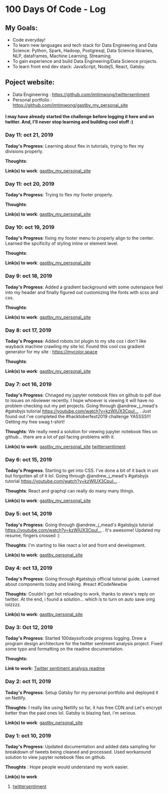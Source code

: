 # 100 Days Of Code - Log

## My Goals:

* Code everyday!
* To learn new languages and tech stack for Data Engineering and Data Science: Python, Spark, Hadoop, Postgresql, Data Science libraries, NLP, dataframes, Machine Learning, Streaming.
* To gain experience and build Data Engineering/Data Science projects.
* To learn front end dev stack: JavaScript, NodejS, React, Gatsby.

## Poject website: 
* Data Engineering : https://github.com/imtimwong/twittersentiment
* Personal portfolio : https://github.com/imtimwong/gastby_my_personal_site

#### I may have already started the challenge before logging it here and on twitter. And, I'll never stop learning and building cool stuff :)


### Day 11: oct 21, 2019
<!-- ##### (delete me or comment me out) -->

**Today's Progress**: Learning about flex in tutorials, trying to flex my divisions properly. 

**Thoughts**: 


**Link(s) to work**: [gastby_my_personal_site](https://github.com/imtimwong/gatsby_personal_site)
                      <!--[twittersentiment](https://github.com/imtimwong/twittersentiment) -->


### Day 11: oct 20, 2019
<!-- ##### (delete me or comment me out) -->

**Today's Progress**: Trying to flex my footer properly.

**Thoughts**: 


**Link(s) to work**: [gastby_my_personal_site](https://github.com/imtimwong/gatsby_personal_site)
                      <!--[twittersentiment](https://github.com/imtimwong/twittersentiment) -->


### Day 10: oct 19, 2019
<!-- ##### (delete me or comment me out) -->

**Today's Progress**: fixing my footer menu to properly align to the center. Learned the spcificity of styling inline or element level.

**Thoughts**: 


**Link(s) to work**: [gastby_my_personal_site](https://github.com/imtimwong/gatsby_personal_site)
                      <!--[twittersentiment](https://github.com/imtimwong/twittersentiment) -->
                      
                      
### Day 9: oct 18, 2019
<!-- ##### (delete me or comment me out) -->

**Today's Progress**: Added a gradient background with some outerspace feel into my header and finally figured out customizing the fonts with scss and css. 

**Thoughts**: 


**Link(s) to work**: [gastby_my_personal_site](https://github.com/imtimwong/gastby_my_personal_site)
                      <!--[twittersentiment](https://github.com/imtimwong/twittersentiment) -->

### Day 8: oct 17, 2019
<!-- ##### (delete me or comment me out) -->

**Today's Progress**: Added robots.txt plugin to my site coz i don't like wayback machine crawling my site lol. Found this cool css gradient generator for my site : https://mycolor.space 

**Thoughts**: 


**Link(s) to work**: [gastby_my_personal_site](https://github.com/imtimwong/gastby_my_personal_site)
                      <!--[twittersentiment](https://github.com/imtimwong/twittersentiment) -->


### Day 7: oct 16, 2019
<!-- ##### (delete me or comment me out) -->

**Today's Progress**: Chnaged my jupyter notebook files on github to pdf due to issues on nbviewer recently. I hope whoever is viewing it will have no problem checking out my pet projects. Going through @andrew_j_mead's #gatsbyjs tutorial https://youtube.com/watch?v=kzWIUX3CpuI… .
Just found out i've completed the #hacktoberfest2019 challenge YASSSS!!! Getting my free swag t-shirt!

**Thoughts**: We really need a solution for viewing jupyter notebook files on github... there are a lot of ppl facing problems with it.
              <!--A data sceintist that i follow on instagram shared her current feelings and her experience on her career change into data science. I can really relate to her as I'm in a similar situation right now. I hope companies are not expecting unicorns who have 7000 years of exp in x,y,x,... n technologies. It's unrealistic. Good luck for my job search.-->


**Link(s) to work**: [gastby_my_personal_site](https://github.com/imtimwong/gastby_my_personal_site)
                      [twittersentiment](https://github.com/imtimwong/twittersentiment)


### Day 6: oct 15, 2019
<!-- ##### (delete me or comment me out) -->

**Today's Progress**: Starting to get into CSS. I've done a bit of it back in uni but forgotten all of it lol. Going through @andrew_j_mead's #gatsbyjs tutorial https://youtube.com/watch?v=kzWIUX3CpuI… .

**Thoughts**: React and graphql can really do many many things.

**Link(s) to work**: [gastby_my_personal_site](https://github.com/imtimwong/gastby_my_personal_site)




### Day 5: oct 14, 2019
<!-- ##### (delete me or comment me out) -->

**Today's Progress**: Going through @andrew_j_mead's #gatsbyjs tutorial https://youtube.com/watch?v=kzWIUX3CpuI… . It's awesome! Updated my resume, fingers crossed :)

**Thoughts**: I'm starting to like react a lot and front end development.

**Link(s) to work**: [gastby_personal_site](https://github.com/imtimwong/gastby_my_personal_site)



### Day 4: oct 13, 2019
<!-- ##### (delete me or comment me out) -->

**Today's Progress**: Going through #gatsbyjs official tutorial guide. Learned about components today and linking. #react #CodeNewbie

**Thoughts**: Couldn't get hot reloading to work, thanks to steve's reply on twitter. At the end, i found a solution... which is to turn on auto save omg lolzzzz.

**Link(s) to work**: [gastby_personal_site](https://github.com/imtimwong/gastby_personal_site)


### Day 3: Oct 12, 2019 
<!-- ##### (delete me or comment me out) -->

**Today's Progress**: Started 100daysofcode progress logging. Drew a program design architecture for the twitter sentiment analysis project. Fixed some typo and formatting on the readme documentation.

**Thoughts:** 

**Link to work:** [Twitter sentiment analysis readme](https://github.com/imtimwong/twittersentiment/blob/master/README.md)

### Day 2: oct 11, 2019
<!-- ##### (delete me or comment me out) -->

**Today's Progress**: Setup Gatsby for my personal portfolio and deployed it on Netlify.

**Thoughts**: I really like using Netlify so far, it has free CDN and Let's encrypt better than the paid ones lol. Gatsby is blazing fast, i'm serious.

**Link(s) to work**: [gastby_personal_site](https://github.com/imtimwong/gastby_personal_site)


### Day 1: oct 10, 2019
<!-- ##### (delete me or comment me out) -->
**Today's Progress**: Updated documentation and added data sampling for breakdown of tweets being cleaned and processed. Used workaround solution to view jupyter notebook files on github.

**Thoughts** : Hope people would understand my work easier.

**Link(s) to work**
1. [twittersentiment](https://github.com/imtimwong/twittersentiment)
